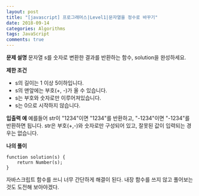 ```yaml
---
layout: post
title: "[javascript] 프로그래머스|Level1|문자열을 정수로 바꾸기"
date: 2018-09-14
categories: Algorithms
tags: JavaScript
comments: true
---
```

**문제 설명**
문자열 s를 숫자로 변환한 결과를 반환하는 함수, solution을 완성하세요.

**제한 조건**
- s의 길이는 1 이상 5이하입니다.
- s의 맨앞에는 부호(+, -)가 올 수 있습니다.
- s는 부호와 숫자로만 이루어져있습니다.
- s는 0으로 시작하지 않습니다.

**입출력 예**
예를들어 str이 "1234"이면 "1234"를 반환하고, "-1234"이면 "-1234"를 반환하면 됩니다.
str은 부호(+,-)와 숫자로만 구성되어 있고, 잘못된 값이 입력되는 경우는 없습니다.

**나의 풀이**
~~~
function solution(s) {
    return Number(s);
}
~~~
자바스크립트 함수를 쓰니 너무 간단하게 해결이 된다. 내장 함수를 쓰지 않고 풀어보는 것도 도전해 보아야겠다.